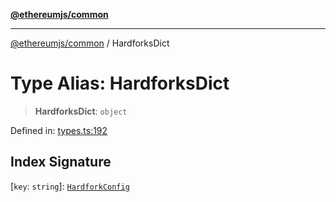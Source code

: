 [**@ethereumjs/common**](../README.md)

***

[@ethereumjs/common](../README.md) / HardforksDict

# Type Alias: HardforksDict

> **HardforksDict**: `object`

Defined in: [types.ts:192](https://github.com/Dargon789/ethereumjs-monorepo/blob/master/packages/common/src/types.ts#L192)

## Index Signature

\[`key`: `string`\]: [`HardforkConfig`](HardforkConfig.md)

